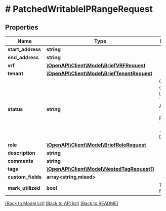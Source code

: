 # # PatchedWritableIPRangeRequest

## Properties

Name | Type | Description | Notes
------------ | ------------- | ------------- | -------------
**start_address** | **string** |  | [optional]
**end_address** | **string** |  | [optional]
**vrf** | [**\OpenAPI\Client\Model\BriefVRFRequest**](BriefVRFRequest.md) |  | [optional]
**tenant** | [**\OpenAPI\Client\Model\BriefTenantRequest**](BriefTenantRequest.md) |  | [optional]
**status** | **string** | Operational status of this range  * &#x60;active&#x60; - Active * &#x60;reserved&#x60; - Reserved * &#x60;deprecated&#x60; - Deprecated | [optional]
**role** | [**\OpenAPI\Client\Model\BriefRoleRequest**](BriefRoleRequest.md) |  | [optional]
**description** | **string** |  | [optional]
**comments** | **string** |  | [optional]
**tags** | [**\OpenAPI\Client\Model\NestedTagRequest[]**](NestedTagRequest.md) |  | [optional]
**custom_fields** | **array<string,mixed>** |  | [optional]
**mark_utilized** | **bool** | Treat as fully utilized | [optional]

[[Back to Model list]](../../README.md#models) [[Back to API list]](../../README.md#endpoints) [[Back to README]](../../README.md)
